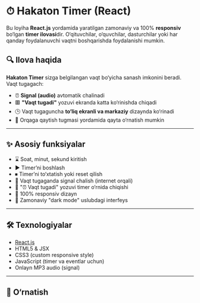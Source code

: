 # ⏱ Hakaton Timer (React)

Bu loyiha **React.js** yordamida yaratilgan zamonaviy va 100% **responsiv** bo‘lgan **timer ilovasi**dir. O‘qituvchilar, o‘quvchilar, dasturchilar yoki har qanday foydalanuvchi vaqtni boshqarishda foydalanishi mumkin.

## 🔍 Ilova haqida

**Hakaton Timer** sizga belgilangan vaqt bo‘yicha sanash imkonini beradi. Vaqt tugagach:

- ⏰ **Signal (audio)** avtomatik chalinadi
- 🟥 **"Vaqt tugadi"** yozuvi ekranda katta ko‘rinishda chiqadi
- 🕒 Vaqt tugaguncha **to‘liq ekranli va markaziy** dizaynda ko‘rinadi
- 🔘 Orqaga qaytish tugmasi yordamida qayta o‘rnatish mumkin

---

## ✨ Asosiy funksiyalar

- ⌛ Soat, minut, sekund kiritish
- ▶ Timer’ni boshlash
- ⏹ Timer’ni to‘xtatish yoki reset qilish
- 🔔 Vaqt tugaganda signal chalish (internet orqali)
- 💬 "⏰ Vaqt tugadi" yozuvi timer o‘rnida chiqishi
- 📱 100% responsiv dizayn
- 🌙 Zamonaviy "dark mode" uslubdagi interfeys

---

## 🛠 Texnologiyalar

- [React.js](https://react.dev/)
- HTML5 & JSX
- CSS3 (custom responsive style)
- JavaScript (timer va eventlar uchun)
- Onlayn MP3 audio (signal)

---

## 🚀 O‘rnatish

